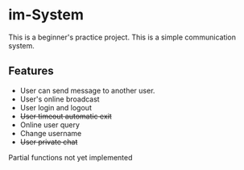 # im-System
This is a beginner's practice project. This is a simple communication system. 

## Features
- User can send message to another user.
- User's online broadcast
- User login and logout
- ~~User timeout automatic exit~~
- Online user query
- Change username
- ~~User private chat~~

Partial functions not yet implemented